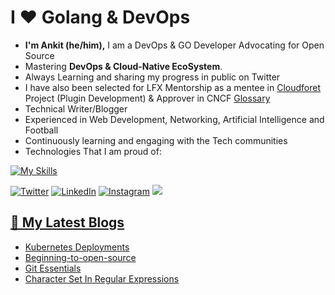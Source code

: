 <h1>I ❤️ Golang & DevOps</h1>

<!-- Introduction -->
- <b> I'm Ankit (he/him),</b> I am a DevOps & GO Developer Advocating for Open Source
- Mastering <b>DevOps & Cloud-Native EcoSystem</b>.
- Always Learning and sharing my progress in public on Twitter</a>
- I have also been selected for LFX Mentorship as a mentee in [Cloudforet](https://github.com/cloudforet-io) Project (Plugin Development) & Approver in CNCF [Glossary](https://github.com/cncf/glossary)
- Technical Writer/Blogger
- Experienced in Web Development, Networking, Artificial Intelligence and Football
- Continuously learning and engaging with the Tech communities
- Technologies That I am proud of:

<!-- My Skills -->
[![My Skills](https://skillicons.dev/icons?i=arduino,html,css,bootstrap,materialui,js,react,postman,mysql,github,gitlab,java,bash,powershell,git,githubactions,go,py,linux,ansible,docker,kubernetes,jenkins,grafana,wasm,aws,gcp,netlify,vscode&perline=8)](https://skillicons.dev)

<!-- Socials stats -->
[![Twitter](https://img.shields.io/badge/Twitter-%231DA1F2.svg?logo=Twitter&logoColor=white)](https://twitter.com/ankiit111)  [![LinkedIn](https://img.shields.io/badge/LinkedIn-%230077B5.svg?logo=linkedin&logoColor=white)](https://www.linkedin.com/in/ankit-k-6217b6225/)
[![Instagram](https://img.shields.io/badge/Instagram-%23E4405F.svg?logo=Instagram&logoColor=white)](https://www.instagram.com/ankitstwt/)
<a href="https://bmc.link/Ankistwt"><img src="https://img.shields.io/badge/buy%20me%20a-coffee-orange?style=flat&logo=ko-fi">

  
<!-- My blogs -->
## 📕 My Latest Blogs
<!-- BLOG-POST-LIST:START -->
- [Kubernetes Deployments](https://kumarankit1.hashnode.dev/mastering-kubernetes-deployments-orchestrating-your-containerized-applications)
- [Beginning-to-open-source](https://kumarankit1.hashnode.dev/beginning-to-open-source)
- [Git Essentials](https://kumarankit1.hashnode.dev/mindsdb)
- [Character Set In Regular Expressions](https://kumarankit1.hashnode.dev/character-set-in-regular-expressions)
<!-- BLOG-POST-LIST:END -->
